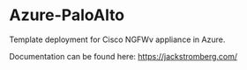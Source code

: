 # Azure-PaloAlto
Template deployment for Cisco NGFWv appliance in Azure.

Documentation can be found here: https://jackstromberg.com/
